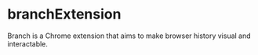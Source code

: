 # branchExtension
Branch is a Chrome extension that aims to make browser history visual and interactable.
